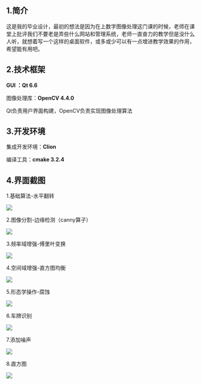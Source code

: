 ## 1.简介

这是我的毕业设计，最初的想法是因为在上数字图像处理这门课的时候，老师在课堂上批评我们不要老是弄些什么网站和管理系统，老师一直奋力的教学但是没什么人听，就想着写一个这样的桌面软件，或多或少可以有一点增进教学效果的作用，希望能有用吧。

## 2.技术框架

**GUI ：Qt 6.6**

图像处理库：**OpenCV 4.4.0**

Qt负责用户界面构建，OpenCV负责实现图像处理算法

## 3.开发环境

集成开发环境：**Clion**

编译工具：**cmake 3.2.4**

## 4.界面截图

1.基础算法-水平翻转

![](https://ayuan2002.github.io/ImageRepository/base.png)

2.图像分割-边缘检测（canny算子）

![](https://ayuan2002.github.io/ImageRepository/edge.png)

3.频率域增强-傅里叶变换

![](https://ayuan2002.github.io/ImageRepository/frequency.png)

4.空间域增强-直方图均衡

![](https://ayuan2002.github.io/ImageRepository/dimension.png)

5.形态学操作-腐蚀

![](https://ayuan2002.github.io/ImageRepository/erosion.png)

6.车牌识别

![](https://ayuan2002.github.io/ImageRepository/recognize.png)

7.添加噪声

![](https://ayuan2002.github.io/ImageRepository/noise.png)

8.直方图

![](https://ayuan2002.github.io/ImageRepository/histogram.png)
